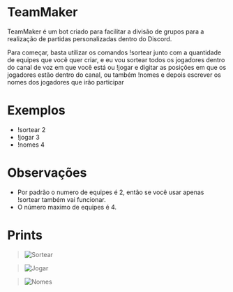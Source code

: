 # TeamMaker

TeamMaker é um bot criado para facilitar a divisão de grupos para a realização de partidas personalizadas dentro do Discord.

Para começar, basta utilizar os comandos !sortear junto com a quantidade de equipes que você quer criar, e eu vou sortear todos os jogadores dentro do canal de voz em que você está ou !jogar e digitar as posições em que os jogadores estão dentro do canal, ou também !nomes e depois escrever os nomes dos jogadores que irão participar

# Exemplos

  - !sortear 2
  - !jogar 3
  - !nomes 4

# Observações

 - Por padrão o numero de equipes é 2, então se você usar apenas !sortear também vai funcionar.
 - O número maximo de equipes é 4.
 

# Prints

> ![Sortear](https://cdn.discordapp.com/attachments/734516091107147887/734519844577476609/bot_sortear.PNG)

> ![Jogar](https://cdn.discordapp.com/attachments/734516091107147887/734522191520989354/bot_jogar.PNG)

> ![Nomes](https://cdn.discordapp.com/attachments/734516091107147887/734520202695278652/bot_nomes.PNG)